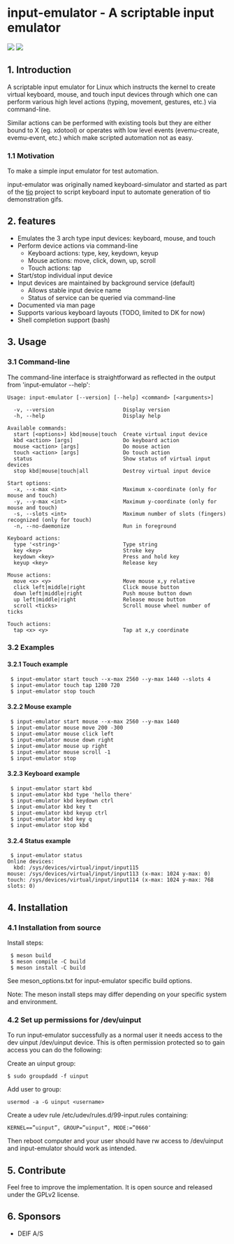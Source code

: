 # input-emulator - A scriptable input emulator

[![](https://img.shields.io/github/v/release/tio/input-emulator?sort=semver)](https://github.com/tio/input-emulator/releases)
[![](https://img.shields.io/tokei/lines/github/tio/input-emulator)](https://github.com/tio/input-emulator)

## 1. Introduction

A scriptable input emulator for Linux which instructs the kernel to create
virtual keyboard, mouse, and touch input devices through which one can perform
various high level actions (typing, movement, gestures, etc.) via command-line.

Similar actions can be performed with existing tools but they are either
bound to X (eg. xdotool) or operates with low level events (evemu-create,
evemu-event, etc.) which make scripted automation not as easy.

### 1.1 Motivation

To make a simple input emulator for test automation.

input-emulator was originally named keyboard-simulator and started as part of
the [tio](https://github.com/tio/tio) project to script keyboard input to
automate generation of tio demonstration gifs.

## 2. features

 * Emulates the 3 arch type input devices: keyboard, mouse, and touch
 * Perform device actions via command-line
    * Keyboard actions: type, key, keydown, keyup
    * Mouse actions: move, click, down, up, scroll
    * Touch actions: tap
 * Start/stop individual input device
 * Input devices are maintained by background service (default)
    * Allows stable input device name
    * Status of service can be queried via command-line
 * Documented via man page
 * Supports various keyboard layouts (TODO, limited to DK for now)
 * Shell completion support (bash)

## 3. Usage

### 3.1 Command-line

The command-line interface is straightforward as reflected in the output from 'input-emulator --help':

```
Usage: input-emulator [--version] [--help] <command> [<arguments>]

  -v, --version                      Display version
  -h, --help                         Display help

Available commands:
  start [<options>] kbd|mouse|touch  Create virtual input device
  kbd <action> [args]                Do keyboard action
  mouse <action> [args]              Do mouse action
  touch <action> [args]              Do touch action
  status                             Show status of virtual input devices
  stop kbd|mouse|touch|all           Destroy virtual input device

Start options:
  -x, --x-max <int>                  Maximum x-coordinate (only for mouse and touch)
  -y, --y-max <int>                  Maximum y-coordinate (only for mouse and touch)
  -s, --slots <int>                  Maximum number of slots (fingers) recognized (only for touch)
  -n, --no-daemonize                 Run in foreground

Keyboard actions:
  type '<string>'                    Type string
  key <key>                          Stroke key
  keydown <key>                      Press and hold key
  keyup <key>                        Release key

Mouse actions:
  move <x> <y>                       Move mouse x,y relative
  click left|middle|right            Click mouse button
  down left|middle|right             Push mouse button down
  up left|middle|right               Release mouse button
  scroll <ticks>                     Scroll mouse wheel number of ticks

Touch actions:
  tap <x> <y>                        Tap at x,y coordinate
```

### 3.2 Examples

#### 3.2.1 Touch example
```
 $ input-emulator start touch --x-max 2560 --y-max 1440 --slots 4
 $ input-emulator touch tap 1280 720
 $ input-emulator stop touch
```
#### 3.2.2 Mouse example
```
 $ input-emulator start mouse --x-max 2560 --y-max 1440
 $ input-emulator mouse move 200 -300
 $ input-emulator mouse click left
 $ input-emulator mouse down right
 $ input-emulator mouse up right
 $ input-emulator mouse scroll -1
 $ input-emulator stop
```
#### 3.2.3 Keyboard example
```
 $ input-emulator start kbd
 $ input-emulator kbd type 'hello there'
 $ input-emulator kbd keydown ctrl
 $ input-emulator kbd key t
 $ input-emulator kbd keyup ctrl
 $ input-emulator kbd key q
 $ input-emulator stop kbd
```
#### 3.2.4 Status example
```
 $ input-emulator status
Online devices:
  kbd: /sys/devices/virtual/input/input115
mouse: /sys/devices/virtual/input/input113 (x-max: 1024 y-max: 0)
touch: /sys/devices/virtual/input/input114 (x-max: 1024 y-max: 768 slots: 0)
```

## 4. Installation

### 4.1 Installation from source
Install steps:

```
 $ meson build
 $ meson compile -C build
 $ meson install -C build
```

See meson_options.txt for input-emulator specific build options.

Note: The meson install steps may differ depending on your specific system and
environment.

### 4.2 Set up permissions for /dev/uinput

To run input-emulator successfully as a normal user it needs access to the dev
uinput /dev/uinput device. This is often permission protected so to gain access
you can do the following:

Create an uinput group:
```
$ sudo groupdadd -f uinput
```

Add user to group:
```
usermod -a -G uinput <username>
```

Create a udev rule /etc/udev/rules.d/99-input.rules containing:
```
KERNEL==”uinput”, GROUP=”uinput”, MODE:=”0660″
```

Then reboot computer and your user should have rw access to /dev/uinput and
input-emulator should work as intended.


## 5. Contribute

Feel free to improve the implementation. It is open source and released under
the GPLv2 license.

## 6. Sponsors

 * DEIF A/S
